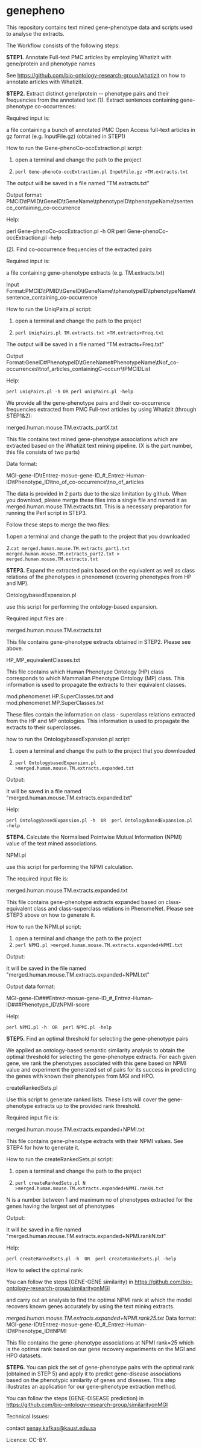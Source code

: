 # genepheno
This repository contains text mined gene-phenotype data and scripts used to analyse the extracts.

The Workflow consists of the following steps:

**STEP1.** Annotate Full-text PMC articles by employing Whatizit with gene/protein and phenotype names 

See https://github.com/bio-ontology-research-group/whatizit on how to annotate articles with Whatizit.

**STEP2.** Extract distinct gene/protein -- phenotype pairs and their frequencies from the annotated text
*(1).* Extract sentences containing gene-phenotype co-occurrences:

Required input is:

a file containing a bunch of annotated PMC Open Access full-text articles in gz format (e.g. InputFile.gz) (obtained in STEP1)


How to run the Gene-phenoCo-occExtraction.pl script:

1.  open a terminal and change the path to the project

2.  `perl Gene-phenoCo-occExtraction.pl InputFile.gz >TM.extracts.txt`

The output will be saved in a file named "TM.extracts.txt"

Output format: PMCID\tPMID\tGeneID\tGeneName\tphenotypeID\tphenotypeName\tsentence_containing_co-occurrence

Help:

perl Gene-phenoCo-occExtraction.pl -h OR perl Gene-phenoCo-occExtraction.pl -help

*(2).* Find co-occurrence frequencies of the extracted pairs

Required input is:

a file containing gene-phenotype extracts (e.g. TM.extracts.txt)

Input Format:PMCID\tPMID\tGeneID\tGeneName\tphenotypeID\tphenotypeName\tsentence_containing_co-occurrence

How to run the UniqPairs.pl script:

1.  open a terminal and change the path to the project

2.  `perl UniqPairs.pl TM.extracts.txt >TM.extracts+Freq.txt`

The output will be saved in a file named "TM.extracts+Freq.txt"

Output Format:GeneID#PhenotypeID\tGeneName#PhenotypeName\tNof_co-occurrences\tnof_articles_containingC-occurr\tPMCIDList

Help:

`perl uniqPairs.pl -h OR perl uniqPairs.pl -help`

We provide all the gene-phenotype pairs and their co-occurrence frequencies extracted from PMC Full-text articles by using Whatizit (through STEP1&2):

merged.human.mouse.TM.extracts_partX.txt

This file contains text mined gene-phenotype associations which are extracted based on the Whatizit text mining pipeline. (X is the part number, this file consists of two parts)

Data format:

MGI-gene-ID\tEntrez-mosue-gene-ID_#_Entrez-Human-ID\tPhenotype_ID\tno_of_co-occurrence\tno_of_articles

The data is provided in 2 parts due to the size limitation by github. When you download, please merge these files into a single file and named it as merged.human.mouse.TM.extracts.txt. This is a necessary preparation for running the Perl script in STEP3.

Follow these steps to merge the two files:

1.open a terminal and change the path to the project that you downloaded

2.`cat merged.human.mouse.TM.extracts_part1.txt merged.human.mouse.TM.extracts_part2.txt > merged.human.mouse.TM.extracts.txt`



**STEP3.** Expand the extracted pairs based on the equivalent as well as class relations of the phenotypes in phenomenet (covering phenotypes from HP and MP).

OntologybasedExpansion.pl

use this script for performing the ontology-based expansion.

Required input files are :

merged.human.mouse.TM.extracts.txt 

This file contains gene-phenotype extracts obtained in STEP2. Please see above. 

HP_MP_equivalentClasses.txt

This file contains which Human Phenotype Ontology (HP) class corresponds to which Mammalian Phenotype Ontology (MP) class.
This information is used to propagate the extracts to their equivalent classes.

mod.phenomenet.HP.SuperClasses.txt and mod.phenomenet.MP.SuperClasses.txt

These files contain the information on class - superclass relations extracted from the HP and MP ontologies. This information is used to propagate the extracts to their superclasses.

how to run the OntologybasedExpansion.pl script:

1.  open a terminal and change the path to the project that you downloaded

2. `perl OntologybasedExpansion.pl >merged.human.mouse.TM.extracts.expanded.txt`

Output:

It will be saved in a file named "merged.human.mouse.TM.extracts.expanded.txt"

Help:

`perl OntologybasedExpansion.pl -h  OR  perl OntologybasedExpansion.pl -help` 



**STEP4.** Calculate the Normalised Pointwise Mutual Information (NPMI) value of the text mined associations.

NPMI.pl

use this script for performing the NPMI calculation.

The required input file is:

merged.human.mouse.TM.extracts.expanded.txt 

This file contains gene-phenotype extracts expanded based on class-equivalent class and class-superclass relations in PhenomeNet. Please see STEP3 above on how to generate it. 

How to run the NPMI.pl script:

 1.  open a terminal and change the path to the project
 2. `perl NPMI.pl >merged.human.mouse.TM.extracts.expanded+NPMI.txt`


Output:

It will be saved in the file named "merged.human.mouse.TM.extracts.expanded+NPMI.txt"

Output data format:

MGI-gene-ID###Entrez-mosue-gene-ID_#_Entrez-Human-ID###Phenotype_ID\tNPMI-score

Help:

`perl NPMI.pl -h  OR  perl NPMI.pl -help` 



**STEP5.** Find an optimal threshold for selecting the gene-phenotype pairs

We applied an ontology-based semantic similarity analysis to obtain the optimal threshold for selecting the gene-phenotype extracts. For each given gene, we rank the phenotypes associated with this gene based on NPMI value and experiment the generated set of pairs for its success in predicting the genes with known their phenotypes from MGI and HPO. 

createRankedSets.pl

Use this script to generate ranked lists. These lists will cover the gene-phenotype extracts up to the provided rank threshold.  

Required input file is:

merged.human.mouse.TM.extracts.expanded+NPMI.txt

This file contains gene-phenotype extracts with their NPMI values. See STEP4 for how to generate it.

How to run the createRankedSets.pl script:

 1.  open a terminal and change the path to the project
 
 2.  `perl createRankedSets.pl N >merged.human.mouse.TM.extracts.expanded+NPMI.rankN.txt`
 
N is a number between 1 and maximum no of phenotypes extracted for the genes having the largest set of phenotypes

Output:

It will be saved in a file named "merged.human.mouse.TM.extracts.expanded+NPMI.rankN.txt"

Help:

`perl createRankedSets.pl -h  OR  perl createRankedSets.pl -help` 


How to select the optimal rank:

You can follow the steps (GENE-GENE similarity) in https://github.com/bio-ontology-research-group/similarityonMGI

and carry out an analysis to find the optimal NPMI rank at which the model recovers known genes accurately by using the text mining extracts.

*merged.human.mouse.TM.extracts.expanded+NPMI.rank25.txt*
Data format: MGI-gene-ID\tEntrez-mosue-gene-ID_#_Entrez-Human-ID\tPhenotype_ID\tNPMI

This file contains the gene-phenotype associations at NPMI rank=25 which is the optimal rank based on our gene recovery experiments on the MGI and HPO datasets.

**STEP6.** You can pick the set of gene-phenotype pairs with the optimal rank (obtained in STEP 5) and apply it to predict gene-disease associations based on the phenotypic similarity of genes and diseases. This step illustrates an application for our gene-phenotype extraction method.

You can follow the steps (GENE-DISEASE prediction) in https://github.com/bio-ontology-research-group/similarityonMGI


Technical Issues:

contact senay.kafkas@kaust.edu.sa


Licence: CC-BY.
